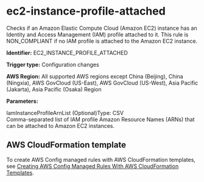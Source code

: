 # ec2\-instance\-profile\-attached<a name="ec2-instance-profile-attached"></a>

Checks if an Amazon Elastic Compute Cloud \(Amazon EC2\) instance has an Identity and Access Management \(IAM\) profile attached to it\. This rule is NON\_COMPLIANT if no IAM profile is attached to the Amazon EC2 instance\. 

**Identifier:** EC2\_INSTANCE\_PROFILE\_ATTACHED

**Trigger type:** Configuration changes

**AWS Region:** All supported AWS regions except China \(Beijing\), China \(Ningxia\), AWS GovCloud \(US\-East\), AWS GovCloud \(US\-West\), Asia Pacific \(Jakarta\), Asia Pacific \(Osaka\) Region

**Parameters:**

IamInstanceProfileArnList \(Optional\)Type: CSV  
Comma\-separated list of IAM profile Amazon Resource Names \(ARNs\) that can be attached to Amazon EC2 instances\.

## AWS CloudFormation template<a name="w76aac11c31c17b7d167c15"></a>

To create AWS Config managed rules with AWS CloudFormation templates, see [Creating AWS Config Managed Rules With AWS CloudFormation Templates](aws-config-managed-rules-cloudformation-templates.md)\.